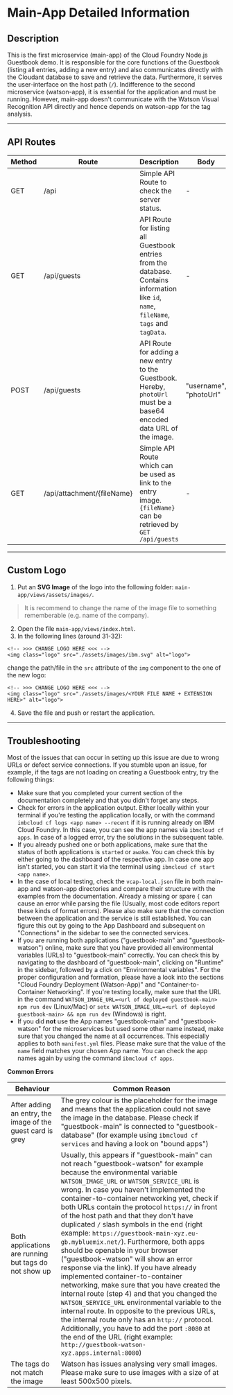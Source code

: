# Main-App Detailed Information

## Description
This is the first microservice (main-app) of the Cloud Foundry Node.js Guestbook demo. It is responsible for the core functions of the Guestbook (listing all entries, adding a new entry) and also communicates directly with the Cloudant database to save and retrieve the data. Furthermore, it serves the user-interface on the host path (`/`).
Indifference to the second microservice (watson-app), it is essential for the application and must be running. However, main-app doesn't communicate with the Watson Visual Recognition API directly and hence depends on watson-app for the tag analysis.

___
## API Routes

Method | Route | Description | Body
--- | --- | --- | ---
GET | /api | Simple API Route to check the server status. | -
GET | /api/guests | API Route for listing all Guestbook entries from the database. Contains information like `id`, `name`, `fileName`, `tags` and `tagData`. | -
POST | /api/guests | API Route for adding a new entry to the Guestbook. Hereby, `photoUrl` must be a base64 encoded data URL of the image. | "username", "photoUrl"
GET | /api/attachment/{fileName} | Simple API Route which can be used as link to the entry image. `{fileName}` can be retrieved by `GET /api/guests` | -

___
## Custom Logo

1) Put an **SVG Image** of the logo into the following folder: `main-app/views/assets/images/`.
> It is recommend to change the name of the image file to something rememberable (e.g. name of the company).
2) Open the file `main-app/views/index.html`.
3) In the following lines (around 31-32):
```
<!-- >>> CHANGE LOGO HERE <<< -->  
<img class="logo" src="./assets/images/ibm.svg" alt="logo">
```
change the path/file in the `src` attribute of the `img` component to the one of the new logo:
```
<!-- >>> CHANGE LOGO HERE <<< -->  
<img class="logo" src="./assets/images/<YOUR FILE NAME + EXTENSION HERE>" alt="logo">
```
4) Save the file and push or restart the application.

___
## Troubleshooting

Most of the issues that can occur in setting up this issue are due to wrong URLs or defect service connections. If you stumble upon an issue, for example, if the tags are not loading on creating a Guestbook entry, try the following things:

- Make sure that you completed your current section of the documentation completely and that you didn't forget any steps.
- Check for errors in the application output. Either locally within your terminal if you're testing the application locally, or with the command `imbcloud cf logs <app name> --recent` if it is running already on IBM Cloud Foundry. In this case, you can see the app names via `ibmcloud cf apps`. In case of a logged error, try the solutions in the subsequent table.
- If you already pushed one or both applications, make sure that the status of both applications is `started` or `awake`. You can check this by either going to the dashboard of the respective app. In case one app isn't started, you can start it via the terminal using `ibmcloud cf start <app name>`.
- In the case of local testing, check the `vcap-local.json` file in both main-app and watson-app directories and compare their structure with the examples from the documentation. Already a missing or spare `{` can cause an error while parsing the file (Usually, most code editors report these kinds of format errors). Please also make sure that the connection between the application and the service is still established. You can figure this out by going to the App Dashboard and subsequent on "Connections" in the sidebar to see the connected services.
- If you are running both applications ("guestbook-main" and "guestbook-watson") online, make sure that you have provided all environmental variables (URLs) to "guestbook-main" correctly. You can check this by navigating to the dashboard of "guestbook-main", clicking on "Runtime" in the sidebar, followed by a click on "Environmental variables". For the proper configuration and formation, please have a look into the sections "Cloud Foundry Deployment (Watson-App)" and "Container-to-Container Networking". If you're testing locally, make sure that the URL in the command `WATSON_IMAGE_URL=<url of deployed guestbook-main> npm run dev` (Linux/Mac) or `setx WATSON_IMAGE_URL=<url of deployed guestbook-main> && npm run dev` (Windows) is right.
- If you did **not** use the App names "guestbook-main" and "guestbook-watson" for the microservices but used some other name instead, make sure that you changed the name at all occurrences. This especially applies to both `manifest.yml` files. Please make sure that the value of the `name` field matches your chosen App name. You can check the app names again by using the command `ibmcloud cf apps`.

**Common Errors**

Behaviour | Common Reason
--- | ---
After adding an entry, the image of the guest card is grey | The grey colour is the placeholder for the image and means that the application could not save the image in the database. Please check if "guestbook-main" is connected to "guestbook-database" (for example using `ibmcloud cf services` and having a look on "bound apps")
Both applications are running but tags do not show up | Usually, this appears if "guestbook-main" can not reach "guestbook-watson" for example because the environmental variable `WATSON_IMAGE_URL` or `WATSON_SERVICE_URL` is wrong. In case you haven't implemented the container-to-container networking yet, check if both URLs contain the protocol `https://` in front of the host path and that they don't have duplicated `/` slash symbols in the end (right example: `https://guestbook-main-xyz.eu-gb.mybluemix.net/`). Furthermore, both apps should be openable in your browser ("guestbook-watson" will show an error response via the link). If you have already implemented container-to-container networking, make sure that you have created the internal route (step 4) and that you changed the `WATSON_SERVICE_URL` environmental variable to the internal route. In opposite to the previous URLs, the internal route only has an `http://` protocol. Additionally, you have to add the port `:8080` at the end of the URL (right example: `http://guestbook-watson-xyz.apps.internal:8080`)
The tags do not match the image | Watson has issues analysing very small images. Please make sure to use images with a size of at least 500x500 pixels.
